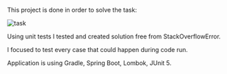 This project is done in order to solve the task:

![task](https://user-images.githubusercontent.com/85564070/205463725-5eac5d6a-e917-4e53-98d6-ba389e3aa5b6.png)

Using unit tests I tested and created solution free from StackOverflowError. 

I focused to test every case that could happen during code run. 

Application is using Gradle, Spring Boot, Lombok, JUnit 5.
